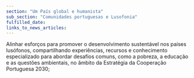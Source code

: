 ```yaml
---
section: "Um País global e humanista"
sub_section: "Comunidades portuguesas e Lusofonia"
fulfilled_date:
links_to_news_articles:
---
```


Alinhar esforços para promover o desenvolvimento sustentável nos países lusófonos, compartilhando experiências, recursos e conhecimento especializado para abordar desafios comuns, como a pobreza, a educação e as questões ambientais, no âmbito da Estratégia da Cooperação Portuguesa 2030;